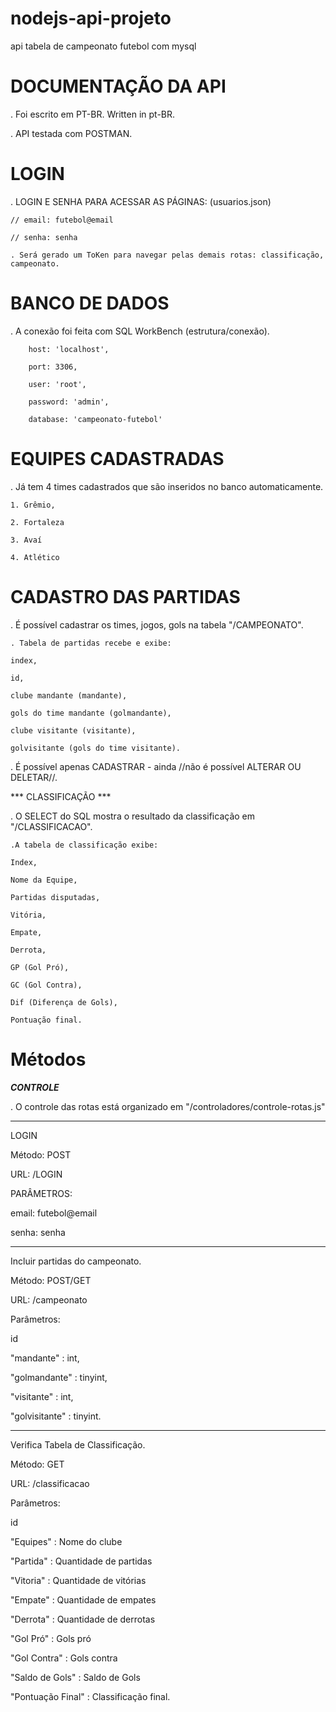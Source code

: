 # nodejs-api-projeto

api tabela de campeonato futebol com mysql

# DOCUMENTAÇÃO DA API

. Foi escrito em PT-BR. Written in pt-BR. 


. API testada com POSTMAN. 


# LOGIN 

. LOGIN E SENHA PARA ACESSAR AS PÁGINAS: 
(usuarios.json)

    // email: futebol@email
    
    // senha: senha
    
    . Será gerado um ToKen para navegar pelas demais rotas: classificação, campeonato. 
    

# BANCO DE DADOS 

. A conexão foi feita com SQL WorkBench (estrutura/conexão).

        host: 'localhost',
        
        port: 3306,
        
        user: 'root',
        
        password: 'admin',
        
        database: 'campeonato-futebol'
        

# EQUIPES CADASTRADAS

. Já tem 4 times cadastrados que são inseridos no banco automaticamente. 

    1. Grêmio,
    
    2. Fortaleza
    
    3. Avaí
    
    4. Atlético
    

# CADASTRO DAS PARTIDAS 

. É possível cadastrar os times, jogos, gols na tabela "/CAMPEONATO". 

    . Tabela de partidas recebe e exibe:
    
    index,
    
    id,
    
    clube mandante (mandante),
    
    gols do time mandante (golmandante),
    
    clube visitante (visitante),
    
    golvisitante (gols do time visitante).
    

. É possível apenas CADASTRAR - ainda //não é possível ALTERAR OU DELETAR//. 
    

*** CLASSIFICAÇÃO ***

. O SELECT do SQL mostra o resultado da classificação em "/CLASSIFICACAO".

    .A tabela de classificação exibe:
    
    Index, 
    
    Nome da Equipe,
    
    Partidas disputadas,
    
    Vitória,
    
    Empate,
    
    Derrota,
    
    GP (Gol Pró),
    
    GC (Gol Contra),
    
    Dif (Diferença de Gols),
    
    Pontuação final. 
    

# Métodos


***CONTROLE***

. O controle das rotas está organizado em "/controladores/controle-rotas.js"


------------------------------------
LOGIN

Método: POST

URL: /LOGIN

PARÂMETROS:

email: futebol@email

senha: senha


-------------------------------------
Incluir partidas do campeonato.

Método: POST/GET

URL: /campeonato 

Parâmetros:

id 

"mandante" : int,

"golmandante" : tinyint,

"visitante" : int,

"golvisitante" : tinyint.



-------------------------------------
Verifica Tabela de Classificação.

Método: GET 

URL: /classificacao 

Parâmetros:

id 

"Equipes" : Nome do clube

"Partida" : Quantidade de partidas

"Vitoria" : Quantidade de vitórias

"Empate" : Quantidade de empates

"Derrota" : Quantidade de derrotas

"Gol Pró" : Gols pró

"Gol Contra" : Gols contra

"Saldo de Gols" : Saldo de Gols

"Pontuação Final" : Classificação final.
